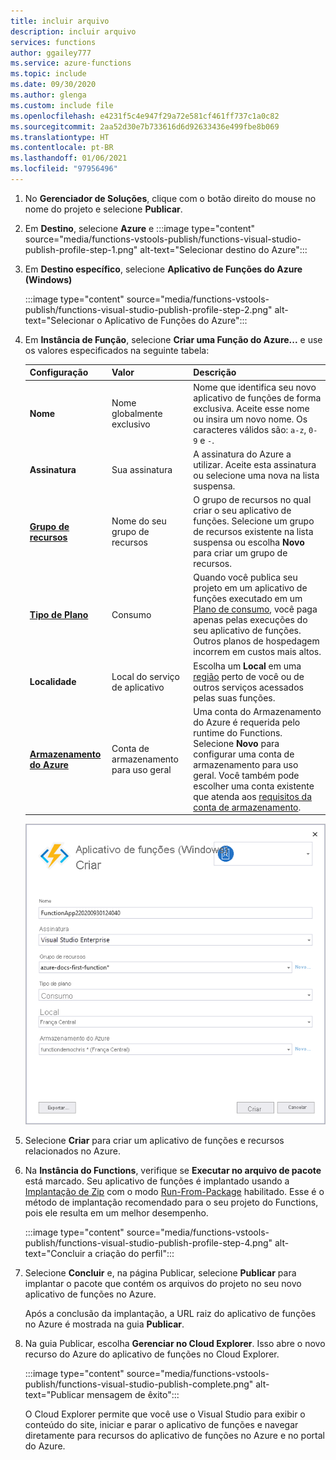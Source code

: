 ```yaml
---
title: incluir arquivo
description: incluir arquivo
services: functions
author: ggailey777
ms.service: azure-functions
ms.topic: include
ms.date: 09/30/2020
ms.author: glenga
ms.custom: include file
ms.openlocfilehash: e4231f5c4e947f29a72e581cf461ff737c1a0c82
ms.sourcegitcommit: 2aa52d30e7b733616d6d92633436e499fbe8b069
ms.translationtype: HT
ms.contentlocale: pt-BR
ms.lasthandoff: 01/06/2021
ms.locfileid: "97956496"
---
```

1. No **Gerenciador de Soluções**, clique com o botão direito do mouse no nome do projeto e selecione **Publicar**.

1. Em **Destino**, selecione **Azure** e :::image type="content" source="media/functions-vstools-publish/functions-visual-studio-publish-profile-step-1.png" alt-text="Selecionar destino do Azure":::

1. Em **Destino específico**, selecione **Aplicativo de Funções do Azure (Windows)**

    :::image type="content" source="media/functions-vstools-publish/functions-visual-studio-publish-profile-step-2.png" alt-text="Selecionar o Aplicativo de Funções do Azure":::

1. Em **Instância de Função**, selecione **Criar uma Função do Azure...** e use os valores especificados na seguinte tabela:

    | Configuração      | Valor  | Descrição                                |
    | ------------ |  ------- | -------------------------------------------------- |
    | **Nome** | Nome globalmente exclusivo | Nome que identifica seu novo aplicativo de funções de forma exclusiva. Aceite esse nome ou insira um novo nome. Os caracteres válidos são: `a-z`, `0-9` e `-`. |
    | **Assinatura** | Sua assinatura | A assinatura do Azure a utilizar. Aceite esta assinatura ou selecione uma nova na lista suspensa. |
    | **[Grupo de recursos](../articles/azure-resource-manager/management/overview.md)** | Nome do seu grupo de recursos |  O grupo de recursos no qual criar o seu aplicativo de funções. Selecione um grupo de recursos existente na lista suspensa ou escolha **Novo** para criar um grupo de recursos.|
    | **[Tipo de Plano](../articles/azure-functions/functions-scale.md)** | Consumo | Quando você publica seu projeto em um aplicativo de funções executado em um [Plano de consumo](../articles/azure-functions/consumption-plan.md), você paga apenas pelas execuções do seu aplicativo de funções. Outros planos de hospedagem incorrem em custos mais altos. |
    | **Localidade** | Local do serviço de aplicativo | Escolha um **Local** em uma [região](https://azure.microsoft.com/regions/) perto de você ou de outros serviços acessados pelas suas funções. |
    | **[Armazenamento do Azure](../articles/azure-functions/storage-considerations.md)** | Conta de armazenamento para uso geral | Uma conta do Armazenamento do Azure é requerida pelo runtime do Functions. Selecione **Novo** para configurar uma conta de armazenamento para uso geral. Você também pode escolher uma conta existente que atenda aos [requisitos da conta de armazenamento](../articles/azure-functions/storage-considerations.md#storage-account-requirements).  |

    ![Criar caixa de diálogo do Serviço de Aplicativo](./media/functions-vstools-publish/functions-visual-studio-publish.png)

1. Selecione **Criar** para criar um aplicativo de funções e recursos relacionados no Azure. 
1. Na **Instância do Functions**, verifique se **Executar no arquivo de pacote** está marcado. Seu aplicativo de funções é implantado usando a [Implantação de Zip](../articles/azure-functions/functions-deployment-technologies.md#zip-deploy) com o modo [Run-From-Package](../articles/azure-functions/run-functions-from-deployment-package.md) habilitado. Esse é o método de implantação recomendado para o seu projeto do Functions, pois ele resulta em um melhor desempenho. 

    :::image type="content" source="media/functions-vstools-publish/functions-visual-studio-publish-profile-step-4.png" alt-text="Concluir a criação do perfil":::

1. Selecione **Concluir** e, na página Publicar, selecione **Publicar** para implantar o pacote que contém os arquivos do projeto no seu novo aplicativo de funções no Azure. 

    Após a conclusão da implantação, a URL raiz do aplicativo de funções no Azure é mostrada na guia **Publicar**. 
    
1.  Na guia Publicar, escolha **Gerenciar no Cloud Explorer**. Isso abre o novo recurso do Azure do aplicativo de funções no Cloud Explorer. 
    
    :::image type="content" source="media/functions-vstools-publish/functions-visual-studio-publish-complete.png" alt-text="Publicar mensagem de êxito":::
    
    O Cloud Explorer permite que você use o Visual Studio para exibir o conteúdo do site, iniciar e parar o aplicativo de funções e navegar diretamente para recursos do aplicativo de funções no Azure e no portal do Azure. 
